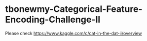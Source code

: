 # tbonewmy-Categorical-Feature-Encoding-Challenge-II
Please check https://www.kaggle.com/c/cat-in-the-dat-ii/overview
